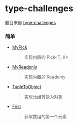 # type-challenges

题目来自
[type-challenges](https://github.com/type-challenges/type-challenges/blob/master/README.zh-CN.md)

### 简单

- [MyPick](https://github.com/zhousibao/typeScript/blob/master/src/study/MyPick.ts)

  > 实现内置的 Pick<T, K>

- [MyReadonly](https://github.com/zhousibao/typeScript/blob/master/src/study/MyReadonly.ts)

  > 实现内置的 Readonly<T>

- [TupleToObject](https://github.com/zhousibao/typeScript/blob/master/src/study/TupleToObject.ts)

  > 实现元组转换为对象

- [Frist](https://github.com/zhousibao/typeScript/blob/master/src/study/First.ts)

  > 获取数组的第一个元素
